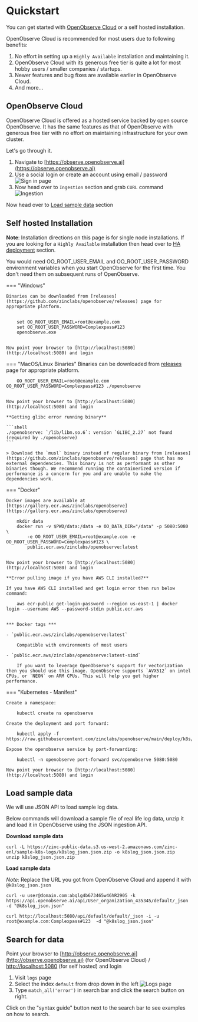 # Quickstart

You can get started with [OpenObserve Cloud](https://observe.openobserve.ai) or a self hosted installation. 

OpenObserve Cloud is recommended for most users due to following benefits:

1. No effort in setting up a `Highly Available` installation and maintaining it.
1. OpenObserve Cloud with its generous free tier is quite a lot for most hobby users / smaller companies / startups.
1. Newer features and bug fixes are available earlier in OpenObserve Cloud. 
1. And more...

## OpenObserve Cloud

OpenObserve Cloud is offered as a hosted service backed by open source OpenObserve. It has the same features as that of OpenObserve with generous free tier with no effort on maintaining infrastructure for your own cluster.

Let's go through it.

1. Navigate to [https://observe.openobserve.ai](https://observe.openobserve.ai)
2. Use a social login or create an account using email / password
![Sign in page](./images/quickstart/signin.png)
3. Now head over to `Ingestion` section and grab `CURL` command
![Ingestion](./images/quickstart/ingestion_credentials.png)

Now head over to [Load sample data](#load-sample-data) section


## Self hosted Installation

**Note**: Installation directions on this page is for single node installations. If you are looking for a `Highly Available` installation then head over to [HA deployment](/ha_deployment) section.

You would need OO_ROOT_USER_EMAIL and OO_ROOT_USER_PASSWORD environment variables when you start OpenObserve for the first time. You don't need them on subsequent runs of OpenObserve.

=== "Windows"

    Binaries can be downloaded from [releases](https://github.com/zinclabs/openobserve/releases) page for appropriate platform.


        set OO_ROOT_USER_EMAIL=root@example.com
        set OO_ROOT_USER_PASSWORD=Complexpass#123
        openobserve.exe


    Now point your browser to [http://localhost:5080](http://localhost:5080) and login

=== "MacOS/Linux Binaries"
    Binaries can be downloaded from [releases](https://github.com/zinclabs/openobserve/releases) page for appropriate platform.

        OO_ROOT_USER_EMAIL=root@example.com OO_ROOT_USER_PASSWORD=Complexpass#123 ./openobserve


    Now point your browser to [http://localhost:5080](http://localhost:5080) and login

    **Getting glibc error running binary**

    ```shell
    ./openobserve: `/lib/libm.so.6`: version `GLIBC_2.27` not found (required by ./openobserve)
    ```

    > Download the `musl` binary instead of regular binary from [releases](https://github.com/zinclabs/openobserve/releases) page that has no external dependencies. This binary is not as performant as other binaries though. We recommend running the containerized version if performance is a concern for you and are unable to make the dependencies work.

=== "Docker"

    Docker images are available at [https://gallery.ecr.aws/zinclabs/openobserve](https://gallery.ecr.aws/zinclabs/openobserve)

        mkdir data
        docker run -v $PWD/data:/data -e OO_DATA_DIR="/data" -p 5080:5080 \
            -e OO_ROOT_USER_EMAIL=root@example.com -e OO_ROOT_USER_PASSWORD=Complexpass#123 \
            public.ecr.aws/zinclabs/openobserve:latest


    Now point your browser to [http://localhost:5080](http://localhost:5080) and login

    **Error pulling image if you have AWS CLI installed?**

    If you have AWS CLI installed and get login error then run below command:

        aws ecr-public get-login-password --region us-east-1 | docker login --username AWS --password-stdin public.ecr.aws

    
    *** Docker tags ***

    - `public.ecr.aws/zinclabs/openobserve:latest`

        Compatible with environments of most users

    - `public.ecr.aws/zinclabs/openobserve:latest-simd`

        If you want to leverage OpenObserve's support for vectorization then you should use this image. OpenObserve supports `AVX512` on intel CPUs, or `NEON` on ARM CPUs. This will help you get higher performance.

=== "Kubernetes - Manifest"

    Create a namespace:

        kubectl create ns openobserve

    Create the deployment and port forward:

        kubectl apply -f https://raw.githubusercontent.com/zinclabs/openobserve/main/deploy/k8s/statefulset.yaml

    Expose the openobserve service by port-forwarding:

        kubectl -n openobserve port-forward svc/openobserve 5080:5080

    Now point your browser to [http://localhost:5080](http://localhost:5080) and login

## Load sample data

We will use JSON API to load sample log data.

Below commands will download a sample file of real life log data, unzip it and load it in OpenObserve using the JSON ingestion API.

**Download sample data**

```shell
curl -L https://zinc-public-data.s3.us-west-2.amazonaws.com/zinc-enl/sample-k8s-logs/k8slog_json.json.zip -o k8slog_json.json.zip
unzip k8slog_json.json.zip
```

**Load sample data**

*Note*: Replace the URL you got from OpenObserve Cloud and append it with `@k8slog_json.json`

```shell title="For OpenObserve Cloud"
curl -u user@domain.com:abqlg4b673465w46hR2905 -k https://api.openobserve.ai/api/User_organization_435345/default/_json -d "@k8slog_json.json"
```

```shell title="For self hosted installation"
curl http://localhost:5080/api/default/default/_json -i -u root@example.com:Complexpass#123  -d "@k8slog_json.json"
```


## Search for data

Point your browser to [http://observe.openobserve.ai](http://observe.openobserve.ai) (for OpenObserve Cloud) / [http://localhost:5080](http://localhost:5080) (for self hosted) and login

1. Visit `logs` page
1. Select the index `default` from drop down in the left
![Logs page](./images/quickstart/logs_page.png)
1. Type `match_all('error')` in search bar and click the search button on right.

Click on the "syntax guide" button next to the search bar to see examples on how to search.

